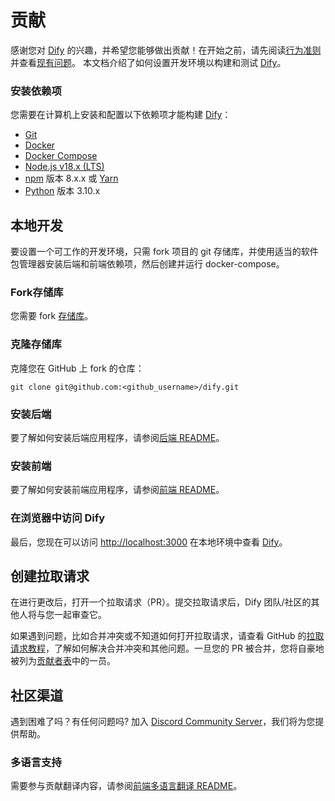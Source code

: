# 贡献

感谢您对 [Dify](https://dify.ai) 的兴趣，并希望您能够做出贡献！在开始之前，请先阅读[行为准则](https://github.com/langgenius/.github/blob/main/CODE_OF_CONDUCT.md)并查看[现有问题](https://github.com/mkdirmushroom/dify/issues)。
本文档介绍了如何设置开发环境以构建和测试 [Dify](https://dify.ai)。

### 安装依赖项

您需要在计算机上安装和配置以下依赖项才能构建 [Dify](https://dify.ai)：

- [Git](http://git-scm.com/)
- [Docker](https://www.docker.com/)
- [Docker Compose](https://docs.docker.com/compose/install/)
- [Node.js v18.x (LTS)](http://nodejs.org)
- [npm](https://www.npmjs.com/) 版本 8.x.x 或 [Yarn](https://yarnpkg.com/)
- [Python](https://www.python.org/) 版本 3.10.x

## 本地开发

要设置一个可工作的开发环境，只需 fork 项目的 git 存储库，并使用适当的软件包管理器安装后端和前端依赖项，然后创建并运行 docker-compose。

### Fork存储库

您需要 fork [存储库](https://github.com/mkdirmushroom/dify)。

### 克隆存储库

克隆您在 GitHub 上 fork 的仓库：

```
git clone git@github.com:<github_username>/dify.git
```

### 安装后端

要了解如何安装后端应用程序，请参阅[后端 README](api/README.md)。

### 安装前端

要了解如何安装前端应用程序，请参阅[前端 README](web/README.md)。

### 在浏览器中访问 Dify

最后，您现在可以访问 [http://localhost:3000](http://localhost:3000) 在本地环境中查看 [Dify](https://dify.ai)。

## 创建拉取请求

在进行更改后，打开一个拉取请求（PR）。提交拉取请求后，Dify 团队/社区的其他人将与您一起审查它。

如果遇到问题，比如合并冲突或不知道如何打开拉取请求，请查看 GitHub 的[拉取请求教程](https://docs.github.com/en/pull-requests/collaborating-with-pull-requests)，了解如何解决合并冲突和其他问题。一旦您的 PR 被合并，您将自豪地被列为[贡献者表](https://github.com/mkdirmushroom/dify/graphs/contributors)中的一员。

## 社区渠道

遇到困难了吗？有任何问题吗? 加入 [Discord Community Server](https://discord.gg/AhzKf7dNgk)，我们将为您提供帮助。

### 多语言支持

需要参与贡献翻译内容，请参阅[前端多语言翻译 README](web/i18n/README_CN.md)。
